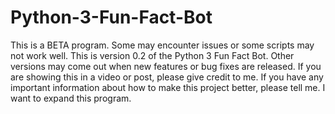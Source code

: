 # Python-3-Fun-Fact-Bot


This is a BETA program. Some may encounter issues or some scripts may not work well.
This is version 0.2 of the Python 3 Fun Fact Bot. Other versions may come out when new features or bug fixes are released.
If you are showing this in a video or post, please give credit to me.
If you have any important information about how to make this project better, please tell me. I want to expand this program.

